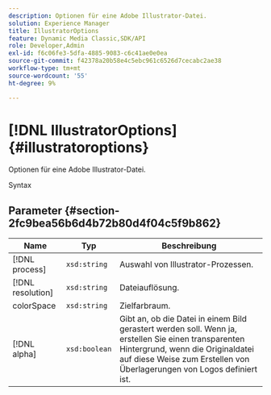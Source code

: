 ```yaml
---
description: Optionen für eine Adobe Illustrator-Datei.
solution: Experience Manager
title: IllustratorOptions
feature: Dynamic Media Classic,SDK/API
role: Developer,Admin
exl-id: f6c06fe3-5dfa-4885-9083-c6c41ae0e0ea
source-git-commit: f42378a20b58e4c5ebc961c6526d7cecabc2ae38
workflow-type: tm+mt
source-wordcount: '55'
ht-degree: 9%

---
```


# [!DNL IllustratorOptions]{#illustratoroptions}

Optionen für eine Adobe Illustrator-Datei.

Syntax

## Parameter {#section-2fc9bea56b6d4b72b80d4f04c5f9b862}

| Name | Typ | Beschreibung |
|---|---|---|
| [!DNL process] | `xsd:string` | Auswahl von Illustrator-Prozessen. |
| [!DNL resolution] | `xsd:string` | Dateiauflösung. |
| colorSpace | `xsd:string` | Zielfarbraum. |
| [!DNL alpha] | `xsd:boolean` | Gibt an, ob die Datei in einem Bild gerastert werden soll. Wenn ja, erstellen Sie einen transparenten Hintergrund, wenn die Originaldatei auf diese Weise zum Erstellen von Überlagerungen von Logos definiert ist. |
